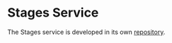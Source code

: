 # Stages Service

The Stages service is developed in its own [repository](https://github.com/cs-497s-sp21-a-Orgitect/stages-service).